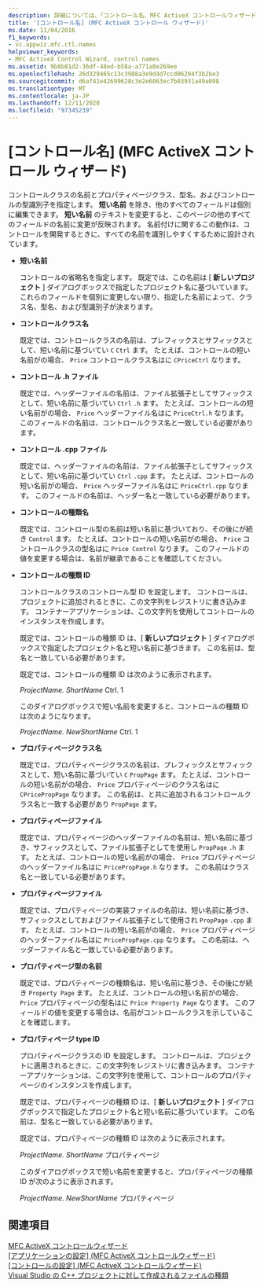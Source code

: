```yaml
---
description: 詳細については、「コントロール名、MFC ActiveX コントロールウィザード」を参照してください。
title: '[コントロール名] (MFC ActiveX コントロール ウィザード)'
ms.date: 11/04/2016
f1_keywords:
- vc.appwiz.mfc.ctl.names
helpviewer_keywords:
- MFC ActiveX Control Wizard, control names
ms.assetid: 9b8b81d2-36df-48ed-b58a-a771a0e269ee
ms.openlocfilehash: 26d329465c13c3988a3e9d4d7ccd06294f3b2be3
ms.sourcegitcommit: d6af41e42699628c3e2e6063ec7b03931a49a098
ms.translationtype: MT
ms.contentlocale: ja-JP
ms.lasthandoff: 12/11/2020
ms.locfileid: "97345239"
---
```

# <a name="control-names-mfc-activex-control-wizard"></a>[コントロール名] (MFC ActiveX コントロール ウィザード)

コントロールクラスの名前とプロパティページクラス、型名、およびコントロールの型識別子を指定します。 **短い名前** を除き、他のすべてのフィールドは個別に編集できます。 **短い名前** のテキストを変更すると、このページの他のすべてのフィールドの名前に変更が反映されます。 名前付けに関するこの動作は、コントロールを開発するときに、すべての名前を識別しやすくするために設計されています。

- **短い名前**

   コントロールの省略名を指定します。 既定では、この名前は [ **新しいプロジェクト** ] ダイアログボックスで指定したプロジェクト名に基づいています。 これらのフィールドを個別に変更しない限り、指定した名前によって、クラス名、型名、および型識別子が決まります。

- **コントロールクラス名**

   既定では、コントロールクラスの名前は、プレフィックスとサフィックスとして、短い名前に基づいてい `C` `Ctrl` ます。 たとえば、コントロールの短い名前がの場合、 `Price` コントロールクラス名はに `CPriceCtrl` なります。

- **コントロール .h ファイル**

   既定では、ヘッダーファイルの名前は、ファイル拡張子としてサフィックスとして、短い名前に基づいてい `Ctrl` `.h` ます。 たとえば、コントロールの短い名前がの場合、 `Price` ヘッダーファイル名はに `PriceCtrl.h` なります。 このフィールドの名前は、コントロールクラス名と一致している必要があります。

- **コントロール .cpp ファイル**

   既定では、ヘッダーファイルの名前は、ファイル拡張子としてサフィックスとして、短い名前に基づいてい `Ctrl` `.cpp` ます。 たとえば、コントロールの短い名前がの場合、 `Price` ヘッダーファイル名はに `PriceCtrl.cpp` なります。 このフィールドの名前は、ヘッダー名と一致している必要があります。

- **コントロールの種類名**

   既定では、コントロール型の名前は短い名前に基づいており、その後にが続き `Control` ます。 たとえば、コントロールの短い名前がの場合、 `Price` コントロールクラスの型名はに `Price Control` なります。 このフィールドの値を変更する場合は、名前が継承であることを確認してください。

- **コントロールの種類 ID**

   コントロールクラスのコントロール型 ID を設定します。 コントロールは、プロジェクトに追加されるときに、この文字列をレジストリに書き込みます。 コンテナーアプリケーションは、この文字列を使用してコントロールのインスタンスを作成します。

   既定では、コントロールの種類 ID は、[ **新しいプロジェクト** ] ダイアログボックスで指定したプロジェクト名と短い名前に基づきます。 この名前は、型名と一致している必要があります。

   既定では、コントロールの種類 ID は次のように表示されます。

   *ProjectName. ShortName* Ctrl. 1

   このダイアログボックスで短い名前を変更すると、コントロールの種類 ID は次のようになります。

   *ProjectName. NewShortName* Ctrl. 1

- **プロパティページクラス名**

   既定では、プロパティページクラスの名前は、プレフィックスとサフィックスとして、短い名前に基づいてい `C` `PropPage` ます。 たとえば、コントロールの短い名前がの場合、 `Price` プロパティページのクラス名はに `CPricePropPage` なります。 この名前は、と共に追加されるコントロールクラス名と一致する必要があり `PropPage` ます。

- **プロパティページファイル**

   既定では、プロパティページのヘッダーファイルの名前は、短い名前に基づき、サフィックスとして、ファイル拡張子としてを使用し `PropPage` `.h` ます。 たとえば、コントロールの短い名前がの場合、 `Price` プロパティページのヘッダーファイル名はに `PricePropPage.h` なります。 この名前はクラス名と一致している必要があります。

- **プロパティページファイル**

   既定では、プロパティページの実装ファイルの名前は、短い名前に基づき、サフィックスとしておよびファイル拡張子として使用され `PropPage` `.cpp` ます。 たとえば、コントロールの短い名前がの場合、 `Price` プロパティページのヘッダーファイル名はに `PricePropPage.cpp` なります。 この名前は、ヘッダーファイル名と一致している必要があります。

- **プロパティページ型の名前**

   既定では、プロパティページの種類名は、短い名前に基づき、その後にが続き `Property Page` ます。 たとえば、コントロールの短い名前がの場合、 `Price` プロパティページの型名はに `Price Property Page` なります。 このフィールドの値を変更する場合は、名前がコントロールクラスを示していることを確認します。

- **プロパティページ type ID**

   プロパティページクラスの ID を設定します。 コントロールは、プロジェクトに適用されるときに、この文字列をレジストリに書き込みます。 コンテナーアプリケーションは、この文字列を使用して、コントロールのプロパティページのインスタンスを作成します。

   既定では、プロパティページの種類 ID は、[ **新しいプロジェクト** ] ダイアログボックスで指定したプロジェクト名と短い名前に基づいています。 この名前は、型名と一致している必要があります。

   既定では、プロパティページの種類 ID は次のように表示されます。

   *ProjectName. ShortName* プロパティページ

   このダイアログボックスで短い名前を変更すると、プロパティページの種類 ID が次のように表示されます。

   *ProjectName. NewShortName* プロパティページ

## <a name="see-also"></a>関連項目

[MFC ActiveX コントロールウィザード](../../mfc/reference/mfc-activex-control-wizard.md)<br/>
[[アプリケーションの設定] (MFC ActiveX コントロールウィザード)](../../mfc/reference/application-settings-mfc-activex-control-wizard.md)<br/>
[[コントロールの設定] (MFC ActiveX コントロールウィザード)](../../mfc/reference/control-settings-mfc-activex-control-wizard.md)<br/>
[Visual Studio の C++ プロジェクトに対して作成されるファイルの種類](../../build/reference/file-types-created-for-visual-cpp-projects.md)
